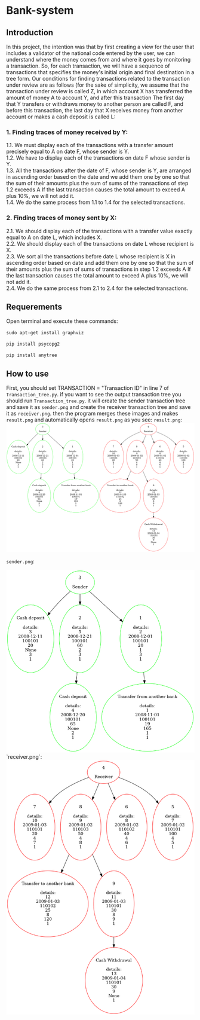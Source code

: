 # Bank-system
## Introduction
In this project, the intention was that by first creating a view for the user that includes a validator of the national code entered by the user, we can understand where the money comes from and where it goes by monitoring a transaction.
So, for each transaction, we will have a sequence of transactions that specifies the money's initial origin and final destination in a tree form. Our conditions for finding transactions related to the transaction under review are as follows (for the sake of simplicity, we assume that the transaction under review is called Z, in which account X has transferred the amount of money A to account Y, and after this transaction The first day that Y transfers or withdraws money to another person are called F, and before this transaction, the last day that X receives money from another account or makes a cash deposit is called L:
### 1. Finding traces of money received by Y:
1.1. We must display each of the transactions with a transfer amount precisely equal to A on date F, whose sender is Y.
 <br>
1.2. We have to display each of the transactions on date F whose sender is Y.
 <br>
1.3. All the transactions after the date of F, whose sender is Y, are arranged in ascending order based on the date and we add them one by one so that the sum of their amounts plus the sum of sums of the transactions of step 1.2 exceeds A If the last transaction causes the total amount to exceed A plus 10%, we will not add it.
 <br>
 1.4. We do the same process from 1.1 to 1.4 for the selected transactions.

### 2. Finding traces of money sent by X:
2.1. We should display each of the transactions with a transfer value exactly equal to A on date L, which includes X.
 <br>
 2.2. We should display each of the transactions on date L whose recipient is X.
 <br>
 2.3. We sort all the transactions before date L whose recipient is X in ascending order based on date and add them one by one so that the sum of their amounts plus the sum of sums of transactions in step 1.2 exceeds A If the last transaction causes the total amount to exceed A plus 10%, we will not add it.
 <br>
 2.4. We do the same process from 2.1 to 2.4 for the selected transactions.

## Requerements
Open terminal and execute these commands:
```
sudo apt-get install graphviz
```
```
pip install psycopg2

```
```
pip install anytree
```
## How to use
First, you should set TRANSACTION = "Transaction ID" in line 7 of `Transaction_tree.py`. if you want to see the output transaction tree you should run `Transaction_tree.py`. it will create the sender transaction tree and save it as `sender.png` and create the receiver transaction tree and save it as `receiver.png`. then the program merges these images and makes `result.png` and automatically opens `result.png` as you see:
`result.png`:
<br>
<img src="./result.png" width="800">

`sender.png`:
<br>

<img src="./sender.png" width="800">
`receiver.png`: 
<br>
<img src="./receiver.png" width="800">
